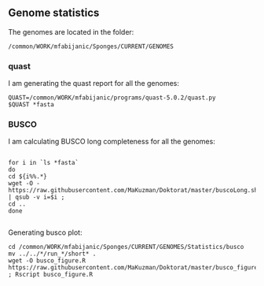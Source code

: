 ## Genome statistics   



The genomes are located in the folder:
```
/common/WORK/mfabijanic/Sponges/CURRENT/GENOMES
```

### quast
I am generating the quast report for all the genomes:
```
QUAST=/common/WORK/mfabijanic/programs/quast-5.0.2/quast.py
$QUAST *fasta
```
### BUSCO

I am calculating BUSCO long completeness for all the genomes:

```

for i in `ls *fasta`
do 
cd ${i%%.*}
wget -O - https://raw.githubusercontent.com/MaKuzman/Doktorat/master/buscoLong.sh | qsub -v i=$i ; 
cd ..
done


```

Generating busco plot:

```
cd /common/WORK/mfabijanic/Sponges/CURRENT/GENOMES/Statistics/busco
mv ../../*/run_*/short* .
wget -O busco_figure.R  https://raw.githubusercontent.com/MaKuzman/Doktorat/master/busco_figure.R ; Rscript busco_figure.R
```


